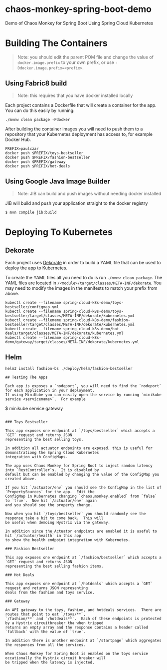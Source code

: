 # chaos-monkey-spring-boot-demo
Demo of Chaos Monkey for Spring Boot Using Spring Cloud Kubernetes

# Building The Containers

> Note: you should edit the parent POM file and change the value of `docker.image.prefix` to your own prefix, or use `-Ddocker.image.prefix=<prefix>`.

## Using Fabric8 build

> Note: this requires that you have docker installed locally

Each project contains a Dockerfile that will create a container for the app.  You can do this easily by running:

```console
./mvnw clean package -Pdocker
```

After building the container images you will need to push them to a repository that your Kubernetes
deployment has access to, for example Docker Hub.

```console
PREFIX=paulczar
docker push $PREFIX/toys-bestseller
docker push $PREFIX/fashion-bestseller
docker push $PREFIX/gateway
docker push $PREFIX/hot-deals

```
## Using Google Java Image Builder

> Note: JIB can build and push images without needing docker installed

JIB will build and push your application straight to the docker registry

```console
$ mvn compile jib:build
```

# Deploying To Kubernetes

## Dekorate

Each project uses [Dekorate](https://github.com/dekorateio/dekorate) in order to build a YAML file that can be used to deploy the app to Kubernetes.

To create the YAML files all you need to do is run `./mvnw clean package`.  The YAML files are located in
`/<module>/target/classes/META-INF/dekorate`. You may need to modify the images in the manifests to match your prefix from above.

```
kubectl create --filename spring-cloud-k8s-demo/toys-bestseller/configmap.yml
kubectl create --filename spring-cloud-k8s-demo/toys-bestseller/target/classes/META-INF/dekorate/kubernetes.yml
kubectl create --filename spring-cloud-k8s-demo/fashion-bestseller/target/classes/META-INF/dekorate/kubernetes.yml
kubectl create --filename spring-cloud-k8s-demo/hot-deals/target/classes/META-INF/dekorate/kubernetes.yml
kubectl create --filename spring-cloud-k8s-demo/gateway/target/classes/META-INF/dekorate/kubernetes.yml
```

## Helm

```
helm3 install fashion-bs ./deploy/helm/fashion-bestseller

## Testing The Apps

Each app is exposes a `nodeport`, you will need to find the `nodeport` for each application in your deployment.
If using MiniKube you can easily open the service by running `minikube service <servicename>`.  For example

```
$ minikube service gateway
```

### Toys Bestseller

This app exposes one endpoint at `/toys/bestseller` which accepts a `GET` request and returns JSON 
representing the best selling toys.

In addition all actuator endpoints are exposed, this is useful for demonstrationg the Spring Cloud Kubernetes
integration with ConfigMaps.

The app uses Chaos Monkey for Spring Boot to inject random latency into `RestController`s.  It is disabled by
default but can be enabled by changing the value of the ConfigMap you created above.

If you hit `/actuator/env` you should see the ConfigMap in the list of `PropertySources` for the app.  Edit the
ConfigMap in Kubernetes changing `chaos.monkey.enabled` from `false` to `true`.  Now hit `/actuator/env` again 
and you should see the property change.

Now when you hit `/toys/bestseller` you should randomly see the response take a bit to come back.  This will
be useful when demoing Hystrix via the gateway.

In addition since the Actuator endpoints are enabled it is useful to hit `/actuator/health` in this app
to show the health endpoint integration with Kubernetes.

### Fashion Bestseller

This app exposes one endpoint at `/fashion/bestseller` which accepts a `GET` request and returns JSON
representing the best selling fashion items.

### Hot Deals

This app exposes one endpoint at `/hotdeals` which accepts a `GET` request and returns JSON representing
deals from the fashion and toys service.

### Gateway

An API gateway to the toys, fashion, and hotdeals services.  There are routes that point to eat `/toys/**`,
`/fashion/**` and `/hotdeals**`.  Each of these endpoints is protected by a Hystrix circuitbreaker tha when tripped
returns an empty array and the response contains a header called `fallback` with the value of `true`.

In addition there is another endpoint at `/startpage` which aggregates the responses from all the services.

When Chaos Monkey for Spring Boot is enabled on the toys service occationally the Hystrix circuit breaker will
be tripped when the latency is injected.
